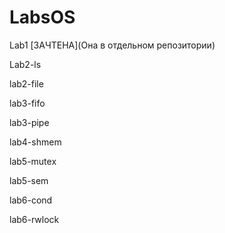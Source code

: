 # LabsOS
Lab1 [ЗАЧТЕНА](Она в отдельном репозитории)

Lab2-ls

lab2-file

lab3-fifo

lab3-pipe

lab4-shmem

lab5-mutex

lab5-sem

lab6-cond

lab6-rwlock


